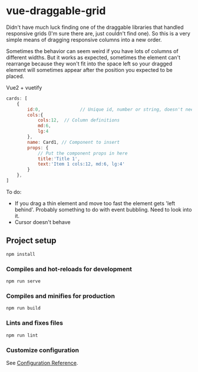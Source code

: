 # vue-draggable-grid

Didn't have much luck finding one of the draggable libraries that handled responsive grids (I'm sure there are, just couldn't find one). So this is a very simple means of dragging responsive columns into a new order.

Sometimes the behavior can seem weird if you have lots of columns of different widths. But it works as expected, sometimes the element can't rearrange because they won't fit into the space left so your dragged element will sometimes appear after the position you expected to be placed.

Vue2 + vuetify

```javascript
cards: [
	{
		id:0,				// Unique id, number or string, doesn't need to be in order
		cols:{
			cols:12,  // Column definitions
			md:6,
			lg:4
		},
		name: Card1, // Component to insert
		props: {
			// Put the component props in here
			title:'Title 1',
			text:'Item 1 cols:12, md:6, lg:4'
		}
	},
]
```

To do:
* If you drag a thin element and move too fast the element gets 'left behind'. Probably something to do with event bubbling. Need to look into it.
* Cursor doesn't behave

## Project setup
```
npm install
```

### Compiles and hot-reloads for development
```
npm run serve
```

### Compiles and minifies for production
```
npm run build
```

### Lints and fixes files
```
npm run lint
```

### Customize configuration
See [Configuration Reference](https://cli.vuejs.org/config/).
